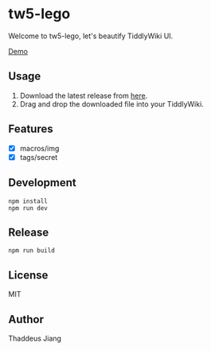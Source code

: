 # tw5-lego

Welcome to tw5-lego, let's beautify TiddlyWiki UI.

[Demo](https://thaddeusjiang.github.io/tw5-lego/)

## Usage

1. Download the latest release from [here](https://thaddeusjiang.github.io/tw5-lego/).
2. Drag and drop the downloaded file into your TiddlyWiki.

## Features

- [x] macros/img
- [x] tags/secret

## Development

```
npm install
npm run dev
```

## Release

```
npm run build
```

## License

MIT

## Author

Thaddeus Jiang
